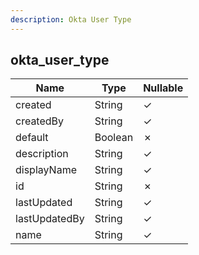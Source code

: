 ```yaml
---
description: Okta User Type
---
```

okta_user_type
--------------

| **Name**      | **Type** | **Nullable** |
| ------------- | -------- | ------------ |
| created       | String   | &check;      |
| createdBy     | String   | &check;      |
| default       | Boolean  | &cross;      |
| description   | String   | &check;      |
| displayName   | String   | &check;      |
| id            | String   | &cross;      |
| lastUpdated   | String   | &check;      |
| lastUpdatedBy | String   | &check;      |
| name          | String   | &check;      |
